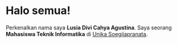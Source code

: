 # Halo semua! 

Perkenalkan nama saya **Lusia Divi Cahya Agustina**.
Saya seorang **Mahasiswa Teknik Informatika** di [Unika Soegijapranata](https://www.unika.ac.id/).


